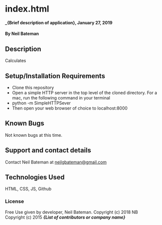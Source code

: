 # index.html

#### _{Brief description of application}, January 27, 2019

#### By Neil Bateman

## Description

Calculates
## Setup/Installation Requirements

* Clone this repository
* Open a simple HTTP server in the top level of the cloned directory. For a mac, run the following command in your terminal
* python -m SimpleHTTPSever
* Then open your web browser of choice to localhost:8000

## Known Bugs

Not known bugs at this time.

## Support and contact details

Contact Neil Bateman at neilgbateman@gmail.com

## Technologies Used

HTML, CSS, JS, Github

### License

Free Use given by developer, Neil Bateman. Copyright (c) 2018 NB
Copyright (c) 2015 **_{List of contributors or company name}_**
